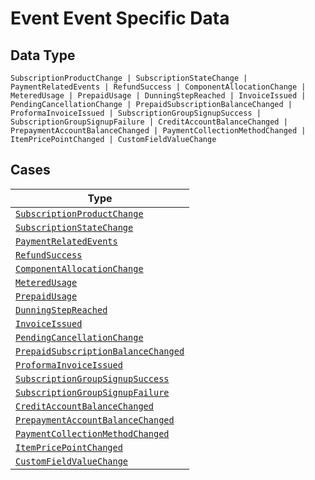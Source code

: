 
# Event Event Specific Data

## Data Type

`SubscriptionProductChange | SubscriptionStateChange | PaymentRelatedEvents | RefundSuccess | ComponentAllocationChange | MeteredUsage | PrepaidUsage | DunningStepReached | InvoiceIssued | PendingCancellationChange | PrepaidSubscriptionBalanceChanged | ProformaInvoiceIssued | SubscriptionGroupSignupSuccess | SubscriptionGroupSignupFailure | CreditAccountBalanceChanged | PrepaymentAccountBalanceChanged | PaymentCollectionMethodChanged | ItemPricePointChanged | CustomFieldValueChange`

## Cases

| Type |
|  --- |
| [`SubscriptionProductChange`](../../../doc/models/subscription-product-change.md) |
| [`SubscriptionStateChange`](../../../doc/models/subscription-state-change.md) |
| [`PaymentRelatedEvents`](../../../doc/models/payment-related-events.md) |
| [`RefundSuccess`](../../../doc/models/refund-success.md) |
| [`ComponentAllocationChange`](../../../doc/models/component-allocation-change.md) |
| [`MeteredUsage`](../../../doc/models/metered-usage.md) |
| [`PrepaidUsage`](../../../doc/models/prepaid-usage.md) |
| [`DunningStepReached`](../../../doc/models/dunning-step-reached.md) |
| [`InvoiceIssued`](../../../doc/models/invoice-issued.md) |
| [`PendingCancellationChange`](../../../doc/models/pending-cancellation-change.md) |
| [`PrepaidSubscriptionBalanceChanged`](../../../doc/models/prepaid-subscription-balance-changed.md) |
| [`ProformaInvoiceIssued`](../../../doc/models/proforma-invoice-issued.md) |
| [`SubscriptionGroupSignupSuccess`](../../../doc/models/subscription-group-signup-success.md) |
| [`SubscriptionGroupSignupFailure`](../../../doc/models/subscription-group-signup-failure.md) |
| [`CreditAccountBalanceChanged`](../../../doc/models/credit-account-balance-changed.md) |
| [`PrepaymentAccountBalanceChanged`](../../../doc/models/prepayment-account-balance-changed.md) |
| [`PaymentCollectionMethodChanged`](../../../doc/models/payment-collection-method-changed.md) |
| [`ItemPricePointChanged`](../../../doc/models/item-price-point-changed.md) |
| [`CustomFieldValueChange`](../../../doc/models/custom-field-value-change.md) |

